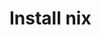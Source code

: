 <link rel="stylesheet" href="https://cdn.jsdelivr.net/npm/katex@0.16.4/dist/katex.min.css">

# Install nix
